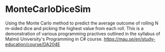 # MonteCarloDiceSim
Using the Monte Carlo method to predict the average outcome of rolling N m-sided dice and picking the highest value from each roll.
This is a demonstration of various programming practives outlined in the syllabus of Malmö University's Programming in C# course.
https://mau.se/en/study-education/course/DA204E

